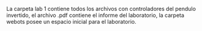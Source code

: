 La carpeta lab 1 contiene todos los archivos con controladores del pendulo invertido, el archivo .pdf contiene el informe del laboratorio, la carpeta webots posee un espacio inicial para el laboratorio.
